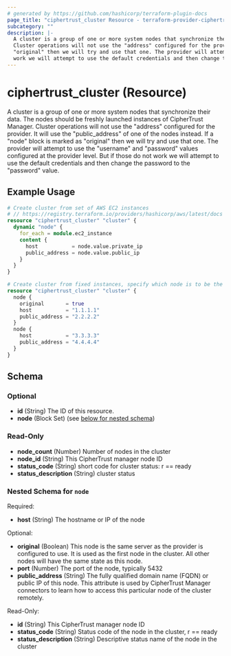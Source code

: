 ```yaml
---
# generated by https://github.com/hashicorp/terraform-plugin-docs
page_title: "ciphertrust_cluster Resource - terraform-provider-ciphertrust"
subcategory: ""
description: |-
  A cluster is a group of one or more system nodes that synchronize their data. The nodes should be freshly launched instances of CipherTrust Manager.
  Cluster operations will not use the "address" configured for the provider. It will use the "public_address" of one of the nodes instead. If a "node" block is marked as
  "original" then we will try and use that one. The provider will attempt to use the "username" and "password" values configured at the provider level. But if those do not
  work we will attempt to use the default credentials and then change the password to the "password" value.
---
```


# ciphertrust_cluster (Resource)

A cluster is a group of one or more system nodes that synchronize their data. The nodes should be freshly launched instances of CipherTrust Manager.
Cluster operations will not use the "address" configured for the provider. It will use the "public_address" of one of the nodes instead. If a "node" block is marked as
"original" then we will try and use that one. The provider will attempt to use the "username" and "password" values configured at the provider level. But if those do not 
work we will attempt to use the default credentials and then change the password to the "password" value.

## Example Usage

```terraform
# Create cluster from set of AWS EC2 instances
# // https://registry.terraform.io/providers/hashicorp/aws/latest/docs
resource "ciphertrust_cluster" "cluster" {
  dynamic "node" {
    for_each = module.ec2_instance
    content {
      host           = node.value.private_ip
      public_address = node.value.public_ip
    }
  }
}

# Create cluster from fixed instances, specify which node is to be the first member
resource "ciphertrust_cluster" "cluster" {
  node {
    original       = true
    host           = "1.1.1.1"
    public_address = "2.2.2.2"
  }
  node {
    host           = "3.3.3.3"
    public_address = "4.4.4.4"
  }
}
```

<!-- schema generated by tfplugindocs -->
## Schema

### Optional

- **id** (String) The ID of this resource.
- **node** (Block Set) (see [below for nested schema](#nestedblock--node))

### Read-Only

- **node_count** (Number) Number of nodes in the cluster
- **node_id** (String) This CipherTrust manager node ID
- **status_code** (String) short code for cluster status: r == ready
- **status_description** (String) cluster status

<a id="nestedblock--node"></a>
### Nested Schema for `node`

Required:

- **host** (String) The hostname or IP of the node

Optional:

- **original** (Boolean) This node is the same server as the provider is configured to use. It is used as the first node in the cluster. All other nodes will have the same state as this node.
- **port** (Number) The port of the node, typically 5432
- **public_address** (String) The fully qualified domain name (FQDN) or public IP of this node. This attribute is used by CipherTrust Manager connectors to learn how to access this particular node of the cluster remotely.

Read-Only:

- **id** (String) This CipherTrust manager node ID
- **status_code** (String) Status code of the node in the cluster, r == ready
- **status_description** (String) Descriptive status name of the node in the cluster


